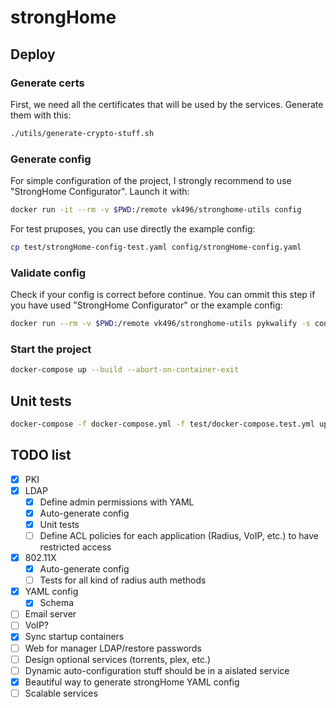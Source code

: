 # strongHome

## Deploy

### Generate certs
First, we need all the certificates that will be used by the services. Generate them with this:

```bash
./utils/generate-crypto-stuff.sh
```

### Generate config
For simple configuration of the project, I strongly recommend to use "StrongHome Configurator". Launch it with:

```bash
docker run -it --rm -v $PWD:/remote vk496/stronghome-utils config
```

For test pruposes, you can use directly the example config:

```bash
cp test/strongHome-config-test.yaml config/strongHome-config.yaml
```

### Validate config
Check if your config is correct before continue. You can ommit this step if you have used "StrongHome Configurator" or the example config:
```bash
docker run --rm -v $PWD:/remote vk496/stronghome-utils pykwalify -s config/strongHome-schema.yaml -d config/strongHome-config.yaml
```

### Start the project
```bash
docker-compose up --build --abort-on-container-exit
```

## Unit tests
```bash
docker-compose -f docker-compose.yml -f test/docker-compose.test.yml up --build; docker-compose down
```


## TODO list
- [x] PKI
- [X] LDAP
  - [X] Define admin permissions with YAML
  - [X] Auto-generate config
  - [X] Unit tests
  - [ ] Define ACL policies for each application (Radius, VoIP, etc.) to have restricted access
- [X] 802.11X
  - [x] Auto-generate config
  - [ ] Tests for all kind of radius auth methods
- [x] YAML config
  - [x] Schema
- [ ] Email server
- [ ] VoIP?
- [x] Sync startup containers
- [ ] Web for manager LDAP/restore passwords
- [ ] Design optional services (torrents, plex, etc.)
- [ ] Dynamic auto-configuration stuff should be in a aislated service
- [X] Beautiful way to generate strongHome YAML config
- [ ] Scalable services
